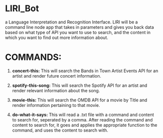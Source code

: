# LIRI_Bot
a Language Interpretation and Recognition Interface. LIRI will be a command line node app that takes in parameters and gives you back data based on what type of API you want to use to search, and the content in which you want to find out more information about.

# COMMANDS:

1. **concert-this:** This will search the Bands in Town Artist Events API for an artist and render future concert information.

1. **spotify-this-song:** This will search the Spotify API for an artist and render relevant information about the song.

1. **movie-this:** This will search the OMDB API for a movie by Title and render information pertaining to that movie.

1. **do-what-it-says:** This will read a .txt file with a command and content to search for, seperated by a comma. After reading the command and content to search for, it goes and applies the appropriate function to the command, and uses the content to search with.
